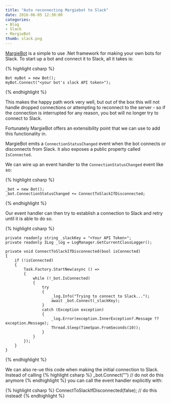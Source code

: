 ```yaml
---
title: "Auto reconnecting Margiebot to Slack"
date: 2016-06-05 12:30:00
categories:
- Blog
- Slack
- MargieBot
thumb: slack.png
---
```


[MargieBot][1] is a simple to use .Net framework for making your own bots for
Slack.  To start up a bot and connect it to Slack, all it takes is:

{% highlight csharp %}

	Bot myBot = new Bot();
	myBot.Connect("<your bot's slack API token>");

{% endhighlight %}

This makes the happy path work very well, but out of the box this will not
handle dropped connections or attempting to reconnect to the server - so if the
connection is interrupted for any reason, you bot will no longer try to connect
to Slack.

<!--more-->

Fortunately MargieBot offers an extensibility point that we can use to add this
functionality in.  

MargieBot emits a `ConnectionStatusChanged` event when the bot connects or
disconnects from Slack.  it also exposes a public property called `IsConnected`.

We can wire up an event handler to the `ConnectionStatusChanged` event like so:

{% highlight csharp %}

	_bot = new Bot();
	_bot.ConnectionStatusChanged += ConnectToSlackIfDisconnected;

{% endhighlight %}

Our event handler can then try to establish a connection to Slack and retry
until it is able to do so.

{% highlight csharp %}

	private readonly string _slackKey = "<Your API Token>";
	private readonly ILog _log = LogManager.GetCurrentClassLogger();

	private void ConnectToSlackIfDisconnected(bool isConnected)
	{
		if (!isConnected)
		{
			Task.Factory.StartNew(async () =>
			{
				while (!_bot.IsConnected)
				{
					try
					{
						_log.Info("Trying to connect to Slack...");
						await _bot.Connect(_slackKey);
					}
					catch (Exception exception)
					{
						_log.Error(exception.InnerException?.Message ?? exception.Message);
						Thread.Sleep(TimeSpan.FromSeconds(10));
					}
				}
			});
		}
	}

{% endhighlight %}

We can also re-ue this code when making the initial connection to Slack. Instead
 of calling
{% highlight csharp %}
	_bot.Connect("<Slack API Token>") // do not do this anymore
{% endhighlight %}
 you can call the event handler explicitly with:

{% highlight csharp %}
	ConnectToSlackIfDisconnected(false); // do this instead!
{% endhighlight %}

[1]: https://github.com/jammerware/margiebot
